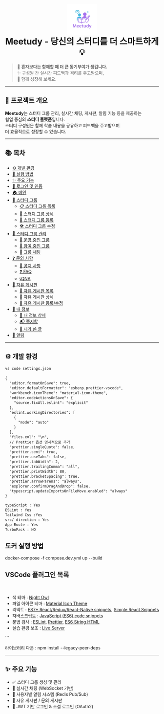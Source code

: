<h1 align="center">
  <img src="./Settings/image/meetudy-logo2.png" alt="로고" width="100" style="vertical-align: middle;" />
  <br />
  <strong>Meetudy</strong> - 당신의 스터디를 더 스마트하게 💡
</h1>

> 🤝 **혼자보다는 함께할 때 더 큰 동기부여가 생깁니다.**  
> ✨ 구성원 간 실시간 피드백과 격려를 주고받으며,  
> 🚀 함께 성장해 보세요.

---

## 📝 프로젝트 개요

**Meetudy**는 스터디 그룹 관리, 실시간 채팅, 게시판, 알림 기능 등을 제공하는  
협업 중심의 **스터디 플랫폼**입니다.  
스터디 구성원은 함께 학습 내용을 공유하고 피드백을 주고받으며  
더 효율적으로 성장할 수 있습니다.

---

## 📚 목차

- [⚙️ 개발 환경](#️-개발-환경)
- [🚀 실행 방법](./Settings/setting/readme.md)
- [✨ 주요 기능](#-주요-기능)
- [🔐 로그인 및 인증](./Settings/auth/readme.md)
- [🏠 메인](./Settings/main/readme.md)
- [👥 스터디 그룹](./Settings/studygroup/list.md)
  - [📋 스터디 그룹 목록](./Settings/studygroup/list.md)
  - [📄 스터디 그룹 상세](./Settings/studygroup/detail.md)
  - [📝 스터디 그룹 등록](./Settings/studygroup/insert.md)
  - [🛠️ 스터디 그룹 수정](./Settings/studygroup/update.md)
- [📂 스터디 그룹 관리](./Settings/studygroupmanage/operate.md)
  - [🚋 운영 중인 그룹](./Settings/studygroupmanage/operate.md)
  - [👀 참여 중인 그룹](./Settings/studygroupmanage/join.md)
  - [💬 그룹 채팅](./Settings/studygroupmanage/chat.md)
- [❓ 문의 사항](./Settings/qna/notice.md)
  - [📢 공지 사항](./Settings/qna/notice.md)
  - [❓ FAQ](./Settings/qna/faq.md)
  - [📞QNA](./Settings/qna/qna.md)
- [💬 자유 게시판](./Settings/board/list.md)
   - [💬 자유 게시판 목록](./Settings/board/list.md)
   - [💬 자유 게시판 상세](./Settings/board/detail.md)
   - [💬 자유 게시판 등록/수정](./Settings/board/write.md)
- [👤 내 정보](./Settings/myinfo/list.md)
  - [👤 내 정보 상세](./Settings/myinfo/list.md)
  - [📬 쪽지함](./Settings/myinfo/message.md)
  - [📝 내가 쓴 글](./Settings/myinfo/board.md)
- [🔔 알림](./Settings/notification/readme.md)

---

## ⚙️ 개발 환경

```
vs code settings.json

{
  "editor.formatOnSave": true,
  "editor.defaultFormatter": "esbenp.prettier-vscode",
  "workbench.iconTheme": "material-icon-theme",
  "editor.codeActionsOnSave": {
    "source.fixAll.eslint": "explicit"
  },
  "eslint.workingDirectories": [
    {
      "mode": "auto"
    }
  ],
  "files.eol": "\n",
  // Prettier 옵션 명시적으로 추가
  "prettier.singleQuote": false,
  "prettier.semi": true,
  "prettier.useTabs": false,
  "prettier.tabWidth": 2,
  "prettier.trailingComma": "all",
  "prettier.printWidth": 80,
  "prettier.bracketSpacing": true,
  "prettier.arrowParens": "always",
  "explorer.confirmDragAndDrop": false,
  "typescript.updateImportsOnFileMove.enabled": "always"
}

```

```
typeScript : Yes
ESLint : Yes
Tailwind Css :Yes
src/ direction : Yes
App Route : Yes
TurboPack : NO
```

<div class="markdown-heading" dir="auto">
 <h2 tabindex="-1" class="heading-element" dir="auto">도커 실행 방법</h2>
</div>

docker-compose -f compose.dev.yml up --build

<div class="markdown-heading" dir="auto">
    <h2 tabindex="-1" class="heading-element" dir="auto">VSCode 플러그인 목록</h2>
    <a id="user-content-vscode-플러그인-목록" class="anchor" aria-label="Permalink: VSCode 플러그인 목록" href="#vscode-플러그인-목록">
        <svg class="octicon octicon-link" viewBox="0 0 16 16" version="1.1" width="16" height="16" aria-hidden="true"></svg>
    </a>
</div>

<ul dir="auto">
<li>색 테마 : <a href="https://marketplace.visualstudio.com/items?itemName=sdras.night-owl" rel="nofollow">Night Owl</a></li>
<li>파일 아이콘 테마 : <a href="https://marketplace.visualstudio.com/items?itemName=PKief.material-icon-theme" rel="nofollow">Material Icon Theme</a></li>
<li>리액트 : <a href="https://marketplace.visualstudio.com/items?itemName=dsznajder.es7-react-js-snippets" rel="nofollow">ES7+ React/Redux/React-Native snippets</a>, <a href="https://marketplace.visualstudio.com/items?itemName=burkeholland.simple-react-snippets" rel="nofollow">Simple React Snippets</a></li>
<li>자바스크립트 : <a href="https://marketplace.visualstudio.com/items?itemName=xabikos.JavaScriptSnippets" rel="nofollow">JavaScript (ES6) code snippets</a></li>
<li>문법 검사 : <a href="https://marketplace.visualstudio.com/items?itemName=dbaeumer.vscode-eslint" rel="nofollow">ESLint</a>, <a href="https://marketplace.visualstudio.com/items?itemName=esbenp.prettier-vscode" rel="nofollow">Prettier</a>, <a href="https://marketplace.visualstudio.com/items?itemName=Tobermory.es6-string-html" rel="nofollow">ES6 String HTML</a></li>
<li>실습 환경 보조 : <a href="https://marketplace.visualstudio.com/items?itemName=ritwickdey.LiveServer" rel="nofollow">Live Server</a></li>
</ul>
```

라이브러리 다운 : npm install --legacy-peer-deps

---

## ✨ 주요 기능

- ✅ 스터디 그룹 생성 및 관리
- 💬 실시간 채팅 (WebSocket 기반)
- 🔔 사용자별 알림 시스템 (Redis Pub/Sub)
- 🧾 자유 게시판 / 문의 게시판
- 🔐 JWT 기반 로그인 & 소셜 로그인 (OAuth2)
